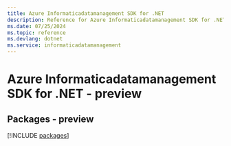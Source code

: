 ```yaml
---
title: Azure Informaticadatamanagement SDK for .NET
description: Reference for Azure Informaticadatamanagement SDK for .NET
ms.date: 07/25/2024
ms.topic: reference
ms.devlang: dotnet
ms.service: informaticadatamanagement
---
```

# Azure Informaticadatamanagement SDK for .NET - preview
## Packages - preview
[!INCLUDE [packages](informaticadatamanagement-index.md)]